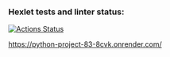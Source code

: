 ### Hexlet tests and linter status:
[![Actions Status](https://github.com/rogue0026/python-project-83/actions/workflows/hexlet-check.yml/badge.svg)](https://github.com/rogue0026/python-project-83/actions)

https://python-project-83-8cvk.onrender.com/